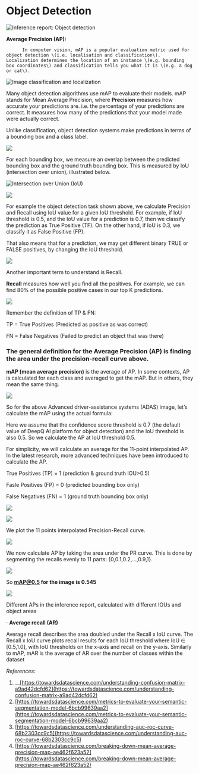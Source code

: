# Object Detection

![Inference report: Object detection](../../.gitbook/assets/image%20%28140%29.png)

**Average Precision \(AP\):**

          In computer vision, mAP is a popular evaluation metric used for object detection \(i.e. localisation and classification\). Localization determines the location of an instance \(e.g. bounding box coordinates\) and classification tells you what it is \(e.g. a dog or cat\).

![Image classification and localization](../../.gitbook/assets/image%20%28200%29.png)

Many object detection algorithms use mAP to evaluate their models. mAP stands for Mean Average Precision, where **Precision** measures how accurate your predictions are. i.e. the percentage of your predictions are correct. It measures how many of the predictions that your model made were actually correct.

Unlike classification, object detection systems make predictions in terms of a bounding box and a class label.

![](../../.gitbook/assets/image%20%28191%29.png)

For each bounding box, we measure an overlap between the predicted bounding box and the ground truth bounding box. This is measured by IoU \(intersection over union\), illustrated below.

![Intersection over Union \(IoU\)](../../.gitbook/assets/image%20%28173%29.png)

![](../../.gitbook/assets/image%20%28195%29.png)

For example the object detection task shown above, we calculate Precision and Recall using IoU value for a given IoU threshold. For example, if IoU threshold is 0.5, and the IoU value for a prediction is 0.7, then we classify the prediction as True Positive \(TF\). On the other hand, if IoU is 0.3, we classify it as False Positive \(FP\).

That also means that for a prediction, we may get different binary TRUE or FALSE positives, by changing the IoU threshold.

![](../../.gitbook/assets/image%20%281%29.png)

Another important term to understand is Recall.

**Recall** measures how well you find all the positives. For example, we can find 80% of the possible positive cases in our top K predictions.

![](../../.gitbook/assets/image%20%28162%29.png)

Remember the definition of TP & FN: 

TP = True Positives \(Predicted as positive as was correct\)

FN = False Negatives \(Failed to predict an object that was there\)

### **The general definition for the Average Precision \(AP\) is finding the area under the precision-recall curve above.**

**mAP \(mean average precision\)** is the average of AP. In some contexts, AP is calculated for each class and averaged to get the mAP. But in others, they mean the same thing.

![](../../.gitbook/assets/image%20%28181%29.png)

So for the above Advanced driver-assistance systems \(ADAS\) image, let’s calculate the mAP using the actual formula:

Here we assume that the confidence score threshold is 0.7 \(the default value of DeepQ AI platform for object detection\) and the IoU threshold is also 0.5. So we calculate the AP at IoU threshold 0.5.

For simplicity, we will calculate an average for the 11-point interpolated AP. In the latest research, more advanced techniques have been introduced to calculate the AP.

True Positives \(TP\) = 1 \(prediction & ground truth IOU&gt;0.5\)

Fasle Positives \(FP\) = 0 \(predicted bounding box only\)

False Negatives \(FN\) = 1 \(ground truth bounding box only\)

![](../../.gitbook/assets/image%20%28180%29.png)

![](../../.gitbook/assets/image%20%28130%29.png)

We plot the 11 points interpolated Precision-Recall curve.

![](../../.gitbook/assets/image%20%2837%29.png)

We now calculate AP by taking the area under the PR curve. This is done by segmenting the recalls evenly to 11 parts: {0,0.1,0.2,…,0.9,1}.

![](../../.gitbook/assets/image%20%28165%29.png)

So **mAP@0.5 for the image is 0.545**

![](../../.gitbook/assets/image%20%28101%29.png)

Different APs in the inference report, calculated with different IOUs and object areas

·       **Average recall \(AR\)**

Average recall describes the area doubled under the Recall x IoU curve. The Recall x IoU curve plots recall results for each IoU threshold where IoU ∈ \[0.5,1.0\], with IoU thresholds on the x-axis and recall on the y-axis. Similarly to mAP, mAR is the average of AR over the number of classes within the dataset



_References:_

1. \_\_[https://towardsdatascience.com/understanding-confusion-matrix-a9ad42dcfd62](https://towardsdatascience.com/understanding-confusion-matrix-a9ad42dcfd62)
2. [https://towardsdatascience.com/metrics-to-evaluate-your-semantic-segmentation-model-6bcb99639aa2](https://towardsdatascience.com/metrics-to-evaluate-your-semantic-segmentation-model-6bcb99639aa2)
3. [https://towardsdatascience.com/understanding-auc-roc-curve-68b2303cc9c5](https://towardsdatascience.com/understanding-auc-roc-curve-68b2303cc9c5)
4. [https://towardsdatascience.com/breaking-down-mean-average-precision-map-ae462f623a52](https://towardsdatascience.com/breaking-down-mean-average-precision-map-ae462f623a52)


